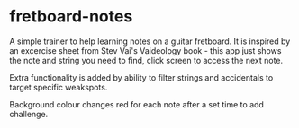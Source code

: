# fretboard-notes

A simple trainer to help learning notes on a guitar fretboard.  It is inspired by an excercise sheet from Stev Vai's Vaideology book - this app just shows the note and string you need to find, click screen to access the next note.

Extra functionality is added by ability to filter strings and accidentals to target specific weakspots.

Background colour changes red for each note after a set time to add challenge.
